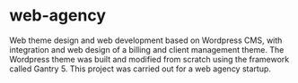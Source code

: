 # web-agency
Web theme design and web development based on Wordpress CMS, with integration and web design of a billing and client management theme. The Wordpress theme was built and modified from scratch using the framework called Gantry 5. This project was carried out for a web agency startup.

